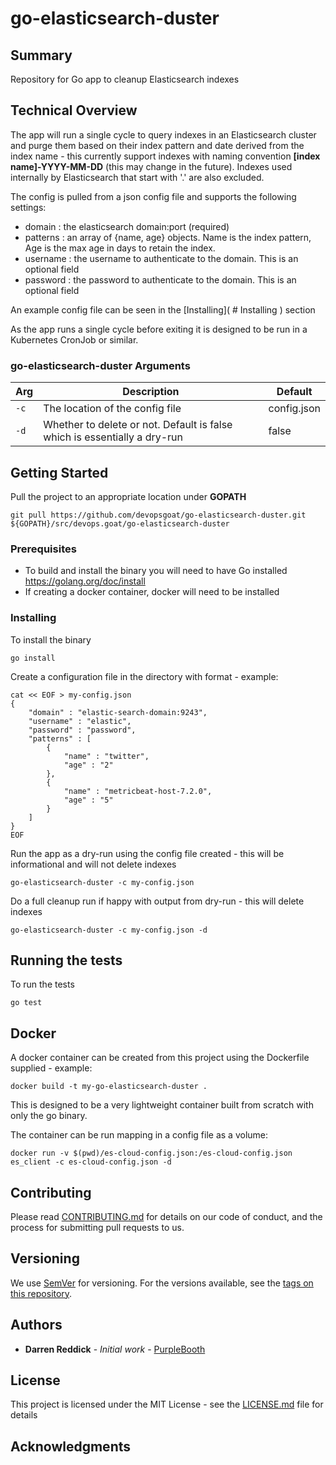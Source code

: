 # go-elasticsearch-duster

## Summary

Repository for Go app to cleanup Elasticsearch indexes

## Technical Overview

The app will run a single cycle to query indexes in an Elasticsearch cluster and purge them based on their index pattern and date derived from the index name - this currently support indexes with naming convention **[index name]-YYYY-MM-DD** (this may change in the future). Indexes used internally by Elasticsearch that start with '.' are also excluded.

The config is pulled from a json config file and supports the following settings:

* domain : the elasticsearch domain:port (required)
* patterns : an array of {name, age} objects. Name is the index pattern, Age is the max age in days to retain the index.
* username : the username to authenticate to the domain. This is an optional field
* password : the password to authenticate to the domain. This is an optional field

An example config file can be seen in the [Installing]( # Installing ) section

As the app runs a single cycle before exiting it is designed to be run in a Kubernetes CronJob or similar.

### go-elasticsearch-duster Arguments
| Arg | Description | Default |
| ------- | ------- | ------------|
| `-c` | The location of the config file | config.json  |
| `-d` | Whether to delete or not. Default is false which is essentially a dry-run | false  |


## Getting Started

Pull the project to an appropriate location under **GOPATH**

    git pull https://github.com/devopsgoat/go-elasticsearch-duster.git ${GOPATH}/src/devops.goat/go-elasticsearch-duster

### Prerequisites

* To build and install the binary you will need to have Go installed https://golang.org/doc/install
* If creating a docker container, docker will need to be installed

### Installing

To install the binary

```
go install
```

Create a configuration file in the directory with format - example:

```
cat << EOF > my-config.json
{
    "domain" : "elastic-search-domain:9243",
    "username" : "elastic",
    "password" : "password",
    "patterns" : [
        {
            "name" : "twitter",
            "age" : "2"
        },
        {
            "name" : "metricbeat-host-7.2.0",
            "age" : "5"
        }
    ]
}
EOF
```

Run the app as a dry-run using the config file created - this will be informational and will not delete indexes

```
go-elasticsearch-duster -c my-config.json
```

Do a full cleanup run if happy with output from dry-run - this will delete indexes

```
go-elasticsearch-duster -c my-config.json -d
```



## Running the tests

To run the tests

    go test


## Docker

A docker container can be created from this project using the Dockerfile supplied - example:

```
docker build -t my-go-elasticsearch-duster .
```

This is designed to be a very lightweight container built from scratch with only the go binary.

The container can be run mapping in a config file as a volume:

```
docker run -v $(pwd)/es-cloud-config.json:/es-cloud-config.json es_client -c es-cloud-config.json -d
```

## Contributing

Please read [CONTRIBUTING.md](https://gist.github.com/) for details on our code of conduct, and the process for submitting pull requests to us.

## Versioning

We use [SemVer](http://semver.org/) for versioning. For the versions available, see the [tags on this repository](https://github.com/your/project/tags). 

## Authors

* **Darren Reddick** - *Initial work* - [PurpleBooth](https://github.com/devopsgoat)


## License

This project is licensed under the MIT License - see the [LICENSE.md](LICENSE.md) file for details

## Acknowledgments




